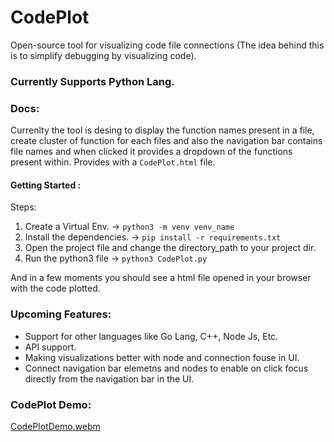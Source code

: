 # CodePlot
Open-source tool for visualizing code file connections 
(The idea behind this is to simplify debugging by visualizing code).

### Currently Supports Python Lang.

### Docs:
Currenlty the tool is desing to display the function names present in a file, create cluster of function for each files and also the navigation bar contains file names and when clicked it provides a dropdown of the functions present within. Provides with a `CodePlot.html` file. 
#### Getting Started :
Steps:
1. Create a Virtual Env.
-> `python3 -m venv venv_name`
2. Install the dependencies.
-> `pip install -r requirements.txt`
3. Open the project file and change the directory_path to your project dir.
4. Run the python3 file
-> `python3 CodePlot.py`
   
And in a few moments you should see a html file opened in your browser with the code plotted.

### Upcoming Features:
* Support for other languages like Go Lang, C++, Node Js, Etc.
* API support.
* Making visualizations better with node and connection fouse in UI.
* Connect navigation bar elemetns and nodes to enable on click focus directly from the navigation bar in the UI.

### CodePlot Demo:
[CodePlotDemo.webm](https://github.com/user-attachments/assets/a0ee4596-f5f0-4538-acfc-8d73a3432a17)
